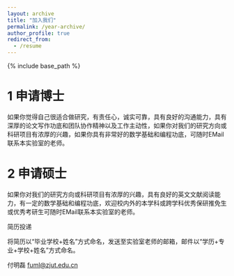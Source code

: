 ```yaml
---
layout: archive
title: "加入我们"
permalink: /year-archive/
author_profile: true
redirect_from:
  - /resume
---
```


{% include base_path %}

1 申请博士
======
如果你觉得自己很适合做研究，有责任心，诚实可靠，具有良好的沟通能力，具有深厚的论文写作功底和团队协作精神以及工作主动性，如果你对我们的研究方向或科研项目有浓厚的兴趣，如果你具有非常好的数学基础和编程功底，可随时EMail联系本实验室的老师。

2 申请硕士
======
如果你对我们的研究方向或科研项目有浓厚的兴趣，具有良好的英文文献阅读能力，有一定的数学基础和编程功底，欢迎校内外的本学科或跨学科优秀保研推免生或优秀考研生可随时EMail联系本实验室的老师。

简历投递


将简历以“毕业学校+姓名”方式命名，发送至实验室老师的邮箱，邮件以“学历+专业+学校+姓名”方式命名。

付明磊 fuml@zjut.edu.cn

